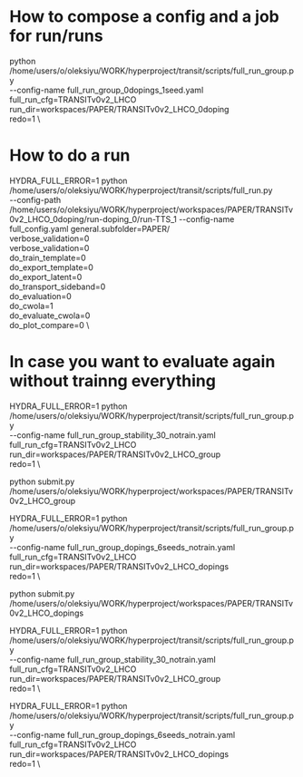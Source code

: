 # How to compose a config and a job for run/runs

python /home/users/o/oleksiyu/WORK/hyperproject/transit/scripts/full_run_group.py \
--config-name full_run_group_0dopings_1seed.yaml \
full_run_cfg=TRANSITv0v2_LHCO \
run_dir=workspaces/PAPER/TRANSITv0v2_LHCO_0doping \
redo=1 \

# How to do a run

HYDRA_FULL_ERROR=1 python /home/users/o/oleksiyu/WORK/hyperproject/transit/scripts/full_run.py \
--config-path /home/users/o/oleksiyu/WORK/hyperproject/workspaces/PAPER/TRANSITv0v2_LHCO_0doping/run-doping_0/run-TTS_1 --config-name full_config.yaml general.subfolder=PAPER/ \
verbose_validation=0 \
verbose_validation=0 \
do_train_template=0 \
do_export_template=0 \
do_export_latent=0 \
do_transport_sideband=0 \
do_evaluation=0 \
do_cwola=1 \
do_evaluate_cwola=0 \
do_plot_compare=0 \


# In case you  want to evaluate again without trainng everything

HYDRA_FULL_ERROR=1 python /home/users/o/oleksiyu/WORK/hyperproject/transit/scripts/full_run_group.py \
--config-name full_run_group_stability_30_notrain.yaml \
full_run_cfg=TRANSITv0v2_LHCO \
run_dir=workspaces/PAPER/TRANSITv0v2_LHCO_group \
redo=1 \

python submit.py /home/users/o/oleksiyu/WORK/hyperproject/workspaces/PAPER/TRANSITv0v2_LHCO_group

HYDRA_FULL_ERROR=1 python /home/users/o/oleksiyu/WORK/hyperproject/transit/scripts/full_run_group.py \
--config-name full_run_group_dopings_6seeds_notrain.yaml \
full_run_cfg=TRANSITv0v2_LHCO \
run_dir=workspaces/PAPER/TRANSITv0v2_LHCO_dopings \
redo=1 \

python submit.py /home/users/o/oleksiyu/WORK/hyperproject/workspaces/PAPER/TRANSITv0v2_LHCO_dopings

HYDRA_FULL_ERROR=1 python /home/users/o/oleksiyu/WORK/hyperproject/transit/scripts/full_run_group.py \
--config-name full_run_group_stability_30_notrain.yaml \
full_run_cfg=TRANSITv0v2_LHCO \
run_dir=workspaces/PAPER/TRANSITv0v2_LHCO_group \
redo=1 \

HYDRA_FULL_ERROR=1 python /home/users/o/oleksiyu/WORK/hyperproject/transit/scripts/full_run_group.py \
--config-name full_run_group_dopings_6seeds_notrain.yaml \
full_run_cfg=TRANSITv0v2_LHCO \
run_dir=workspaces/PAPER/TRANSITv0v2_LHCO_dopings \
redo=1 \
